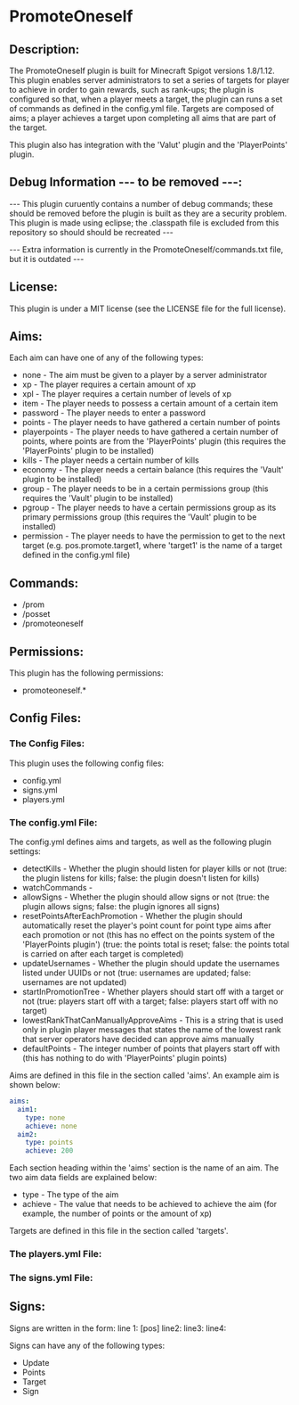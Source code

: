 # PromoteOneself
## Description: 
The PromoteOneself plugin is built for Minecraft Spigot versions 1.8/1.12. This plugin enables server administrators to set a series of targets for player to achieve in order to gain rewards, such as rank-ups; the plugin is configured so that, when a player meets a target, the plugin can runs a set of commands as defined in the config.yml file. Targets are composed of aims; a player achieves a target upon completing all aims that are part of the target. 

This plugin also has integration with the 'Valut' plugin and the 'PlayerPoints' plugin. 


## Debug Information --- to be removed ---: 
--- This plugin curuently contains a number of debug commands; these should be removed before the plugin is built as they are a security problem. This plugin is made using eclipse; the .classpath file is excluded from this repository so should should be recreated --- 

--- Extra information is currently in the PromoteOneself/commands.txt file, but it is outdated --- 

## License: 
This plugin is under a MIT license (see the LICENSE file for the full license). 

## Aims: 
Each aim can have one of any of the following types: 
 - none - The aim must be given to a player by a server administrator 
 - xp - The player requires a certain amount of xp 
 - xpl - The player requires a certain number of levels of xp 
 - item - The player needs to possess a certain amount of a certain item 
 - password - The player needs to enter a password 
 - points - The player needs to have gathered a certain number of points 
 - playerpoints - The player needs to have gathered a certain number of points, where points are from the 'PlayerPoints' plugin (this requires the 'PlayerPoints' plugin to be installed)
 - kills - The player needs a certain number of kills 
 - economy - The player needs a certain balance (this requires the 'Vault' plugin to be installed) 
 - group - The player needs to be in a certain permissions group (this requires the 'Vault' plugin to be installed)
 - pgroup - The player needs to have a certain permissions group as its primary permissions group (this requires the 'Vault' plugin to be installed)
 - permission - The player needs to have the permission to get to the next target (e.g. pos.promote.target1, where 'target1' is the name of a target defined in the config.yml file) 

## Commands: 
 - /prom 
 - /posset 
 - /promoteoneself
 
## Permissions: 
This plugin has the following permissions: 
 - promoteoneself.* 

## Config Files: 
### The Config Files: 
This plugin uses the following config files: 
 - config.yml 
 - signs.yml 
 - players.yml 

### The config.yml File: 
The config.yml defines aims and targets, as well as the following plugin settings:
 - detectKills - Whether the plugin should listen for player kills or not (true: the plugin listens for kills; false: the plugin doesn't listen for kills) 
 - watchCommands - 
 - allowSigns - Whether the plugin should allow signs or not (true: the plugin allows signs; false: the plugin ignores all signs) 
 - resetPointsAfterEachPromotion - Whether the plugin should automatically reset the player's point count for point type aims after each promotion or not (this has no effect on the points system of the 'PlayerPoints plugin') (true: the points total is reset; false: the points total is carried on after each target is completed) 
 - updateUsernames - Whether the plugin should update the usernames listed under UUIDs or not (true: usernames are updated; false: usernames are not updated) 
 - startInPromotionTree - Whether players should start off with a target or not (true: players start off with a target; false: players start off with no target) 
 - lowestRankThatCanManuallyApproveAims - This is a string that is used only in plugin player messages that states the name of the lowest rank that server operators have decided can approve aims manually 
 - defaultPoints - The integer number of points that players start off with (this has nothing to do with 'PlayerPoints' plugin points) 

Aims are defined in this file in the section called 'aims'. An example aim is shown below: 
```yaml
aims: 
  aim1:
    type: none 
    achieve: none 
  aim2:
    type: points
	achieve: 200
```
Each section heading within the 'aims' section is the name of an aim. The two aim data fields are explained below: 
 - type - The type of the aim 
 - achieve - The value that needs to be achieved to achieve the aim (for example, the number of points or the amount of xp) 

Targets are defined in this file in the section called 'targets'. 

### The players.yml File: 

### The signs.yml File: 

## Signs: 
Signs are written in the form: 
line 1: [pos]
line2: <type>
line3: <data>
line4: <sign id as in signs.yml> 

Signs can have any of the following types: 
 - Update 
 - Points 
 - Target 
 - Sign 

